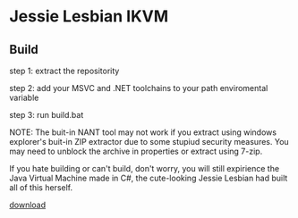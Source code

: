 # Jessie Lesbian IKVM

## Build

step 1: extract the repositority

step 2: add your MSVC and .NET toolchains to your path enviromental variable

step 3: run build.bat

NOTE: The buit-in NANT tool may not work if you extract using windows explorer's buit-in ZIP extractor due to some stupiud security measures. You may need to unblock the archive in properties or extract using 7-zip.

If you hate building or can't build, don't worry, you will still expirience the Java Virtual Machine made in C#, the cute-looking Jessie Lesbian had built all of this herself.

[download](https://github.com/jessielesbian/ikvm/releases/download/8.5.0.3/ikvm_8.5.0.3_bin_windows.zip)
